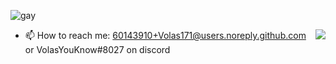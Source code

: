 ![gay](https://cdn.discordapp.com/attachments/659546787677470720/765238360905613342/unknown.png)

<img src="https://github-readme-stats.vercel.app/api?username=Volas171&theme=vue-dark&show_icons=true&count_private=true&include_all_commits=true" align="right"/>

- 📫 How to reach me:  60143910+Volas171@users.noreply.github.com or VolasYouKnow#8027 on discord
